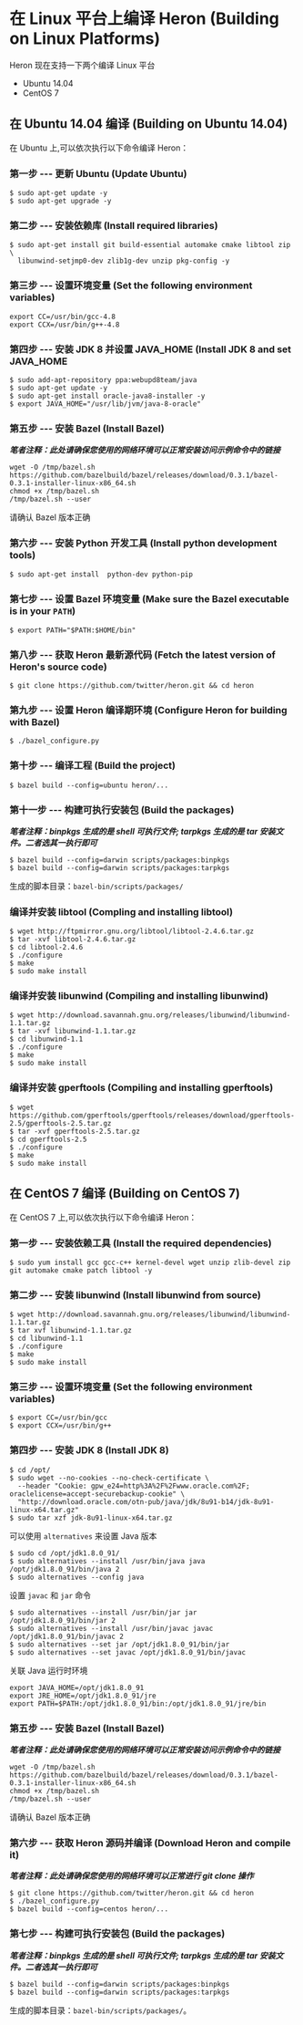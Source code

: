# 在 Linux 平台上编译 Heron (Building on Linux Platforms)

Heron 现在支持一下两个编译 Linux 平台

* Ubuntu 14.04
* CentOS 7

## 在 Ubuntu 14.04 编译 (Building on Ubuntu 14.04)

在 Ubuntu 上,可以依次执行以下命令编译 Heron：

### 第一步 --- 更新 Ubuntu (Update Ubuntu)

```
$ sudo apt-get update -y
$ sudo apt-get upgrade -y
```

### 第二步 --- 安装依赖库 (Install required libraries)

```
$ sudo apt-get install git build-essential automake cmake libtool zip \
  libunwind-setjmp0-dev zlib1g-dev unzip pkg-config -y
```

### 第三步 --- 设置环境变量 (Set the following environment variables)

```
export CC=/usr/bin/gcc-4.8
export CCX=/usr/bin/g++-4.8
```

### 第四步 --- 安装 JDK 8 并设置 JAVA_HOME (Install JDK 8 and set JAVA_HOME

```
$ sudo add-apt-repository ppa:webupd8team/java
$ sudo apt-get update -y
$ sudo apt-get install oracle-java8-installer -y
$ export JAVA_HOME="/usr/lib/jvm/java-8-oracle"
```

### 第五步 --- 安装 Bazel (Install Bazel)

***笔者注释：此处请确保您使用的网络环境可以正常安装访问示例命令中的链接***

```
wget -O /tmp/bazel.sh https://github.com/bazelbuild/bazel/releases/download/0.3.1/bazel-0.3.1-installer-linux-x86_64.sh
chmod +x /tmp/bazel.sh
/tmp/bazel.sh --user
```

请确认 Bazel 版本正确

### 第六步 --- 安装 Python 开发工具 (Install python development tools)

```bash
$ sudo apt-get install  python-dev python-pip
```

### 第七步 --- 设置 Bazel 环境变量 (Make sure the Bazel executable is in your `PATH`)

```
$ export PATH="$PATH:$HOME/bin"
```

### 第八步 --- 获取 Heron 最新源代码 (Fetch the latest version of Heron's source code)

```
$ git clone https://github.com/twitter/heron.git && cd heron
```

### 第九步 --- 设置 Heron 编译期环境 (Configure Heron for building with Bazel)

```
$ ./bazel_configure.py
```

### 第十步 --- 编译工程 (Build the project)

```
$ bazel build --config=ubuntu heron/...  
```

### 第十一步 --- 构建可执行安装包 (Build the packages)

***笔者注释：binpkgs 生成的是 shell 可执行文件; tarpkgs 生成的是 tar 安装文件。二者选其一执行即可***

```
$ bazel build --config=darwin scripts/packages:binpkgs
$ bazel build --config=darwin scripts/packages:tarpkgs
```

生成的脚本目录：`bazel-bin/scripts/packages/`

### 编译并安装 libtool (Compling and installing libtool)

```
$ wget http://ftpmirror.gnu.org/libtool/libtool-2.4.6.tar.gz
$ tar -xvf libtool-2.4.6.tar.gz
$ cd libtool-2.4.6
$ ./configure
$ make
$ sudo make install
```

### 编译并安装 libunwind (Compiling and installing libunwind)

```
$ wget http://download.savannah.gnu.org/releases/libunwind/libunwind-1.1.tar.gz
$ tar -xvf libunwind-1.1.tar.gz
$ cd libunwind-1.1
$ ./configure
$ make
$ sudo make install
```

### 编译并安装 gperftools (Compiling and installing gperftools)

```
$ wget https://github.com/gperftools/gperftools/releases/download/gperftools-2.5/gperftools-2.5.tar.gz
$ tar -xvf gperftools-2.5.tar.gz
$ cd gperftools-2.5
$ ./configure
$ make
$ sudo make install
```

## 在 CentOS 7 编译 (Building on CentOS 7)

在 CentOS 7 上,可以依次执行以下命令编译 Heron：

### 第一步 --- 安装依赖工具 (Install the required dependencies)

```
$ sudo yum install gcc gcc-c++ kernel-devel wget unzip zlib-devel zip git automake cmake patch libtool -y
```

### 第二步 --- 安装 libunwind (Install libunwind from source)

```
$ wget http://download.savannah.gnu.org/releases/libunwind/libunwind-1.1.tar.gz
$ tar xvf libunwind-1.1.tar.gz
$ cd libunwind-1.1
$ ./configure
$ make
$ sudo make install
```

### 第三步 --- 设置环境变量 (Set the following environment variables)

```
$ export CC=/usr/bin/gcc
$ export CCX=/usr/bin/g++
```

### 第四步 --- 安装 JDK 8 (Install JDK 8)

```
$ cd /opt/
$ sudo wget --no-cookies --no-check-certificate \
  --header "Cookie: gpw_e24=http%3A%2F%2Fwww.oracle.com%2F; oraclelicense=accept-securebackup-cookie" \
  "http://download.oracle.com/otn-pub/java/jdk/8u91-b14/jdk-8u91-linux-x64.tar.gz"
$ sudo tar xzf jdk-8u91-linux-x64.tar.gz
```

可以使用 `alternatives` 来设置 Java 版本

```
$ sudo cd /opt/jdk1.8.0_91/
$ sudo alternatives --install /usr/bin/java java /opt/jdk1.8.0_91/bin/java 2
$ sudo alternatives --config java
```

设置 `javac` 和 `jar` 命令

```
$ sudo alternatives --install /usr/bin/jar jar /opt/jdk1.8.0_91/bin/jar 2
$ sudo alternatives --install /usr/bin/javac javac /opt/jdk1.8.0_91/bin/javac 2
$ sudo alternatives --set jar /opt/jdk1.8.0_91/bin/jar
$ sudo alternatives --set javac /opt/jdk1.8.0_91/bin/javac
```

关联 Java 运行时环境

```
export JAVA_HOME=/opt/jdk1.8.0_91
export JRE_HOME=/opt/jdk1.8.0_91/jre
export PATH=$PATH:/opt/jdk1.8.0_91/bin:/opt/jdk1.8.0_91/jre/bin
```

### 第五步 --- 安装 Bazel (Install Bazel)

***笔者注释：此处请确保您使用的网络环境可以正常安装访问示例命令中的链接***

```
wget -O /tmp/bazel.sh https://github.com/bazelbuild/bazel/releases/download/0.3.1/bazel-0.3.1-installer-linux-x86_64.sh
chmod +x /tmp/bazel.sh
/tmp/bazel.sh --user
```

请确认 Bazel 版本正确

### 第六步 --- 获取 Heron 源码并编译 (Download Heron and compile it)

***笔者注释：此处请确保您使用的网络环境可以正常进行 git clone 操作***

```
$ git clone https://github.com/twitter/heron.git && cd heron
$ ./bazel_configure.py
$ bazel build --config=centos heron/...
```

### 第七步 --- 构建可执行安装包 (Build the packages)

***笔者注释：binpkgs 生成的是 shell 可执行文件; tarpkgs 生成的是 tar 安装文件。二者选其一执行即可***

```
$ bazel build --config=darwin scripts/packages:binpkgs
$ bazel build --config=darwin scripts/packages:tarpkgs
```

生成的脚本目录：`bazel-bin/scripts/packages/`。
